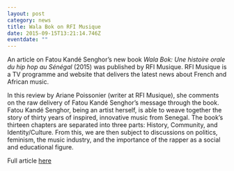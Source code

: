 ```yaml
---
layout: post
category: news
title: Wala Bok on RFI Musique
date: 2015-09-15T13:21:14.746Z
eventdate: ""
---
```

An article on Fatou Kandé Senghor’s new book *Wala Bok: Une histoire orale du hip hop au Sénégal* (2015) was published by RFI Musique. RFI Musique is a TV programme and website that delivers the latest news about French and African music.

In this review by Ariane Poissonier (writer at RFI Musique), she comments on the raw delivery of Fatou Kandé Senghor’s message through the book. Fatou Kandé Senghor, being an artist herself, is able to weave together the story of thirty years of inspired, innovative music from Senegal. The book’s thirteen chapters are separated into three parts: History, Community, and Identity/Culture. From this, we are then subject to discussions on politics, feminism, the music industry, and the importance of the rapper as a social and educational figure.

Full article [here](http://www.rfimusique.com/actu-musique/rap/20150915-wala-bok-fatou-kande-senghor "RFI Musique")